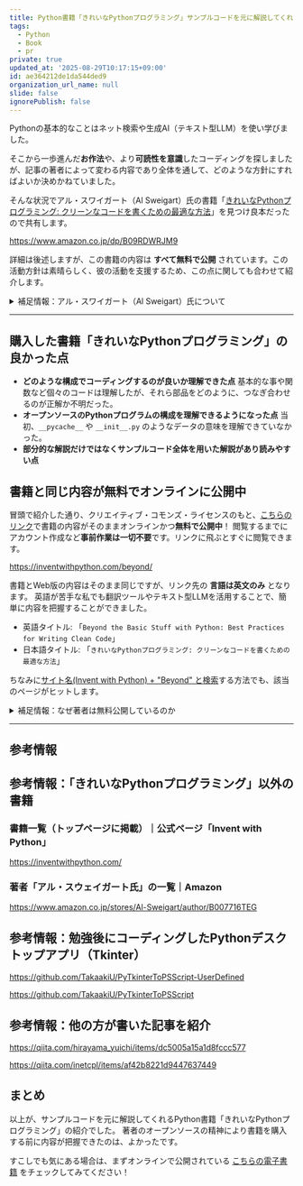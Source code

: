 ```yaml
---
title: Python書籍「きれいなPythonプログラミング」サンプルコードを元に解説してくれる良本！
tags:
  - Python
  - Book
  - pr
private: true
updated_at: '2025-08-29T10:17:15+09:00'
id: ae364212de1da544ded9
organization_url_name: null
slide: false
ignorePublish: false
---
```

<!-- :::note
**通知メッセージ**
本記事のリンクには、Amazonアソシエイト[^1]のリンクが含まれています。
:::

[^1]: Amazonアソシエイトとは、成功報酬型広告です。Amazonのアソシエイトとして、当アカウント([@takaakiu](https://qiita.com/takaakiu))は 適格販売により収入を得ています。 -->

Pythonの基本的なことはネット検索や生成AI（テキスト型LLM）を使い学びました。

そこから一歩進んだ**お作法**や、より**可読性を意識**したコーディングを探しましたが、記事の著者によって変わる内容であり全体を通して、どのような方針にすればよいか決めかねていました。

そんな状況でアル・スワイガート（Al Sweigart）氏の書籍「[きれいなPythonプログラミング: クリーンなコードを書くための最適な方法](https://www.amazon.co.jp/dp/B09RDWRJM9)」を見つけ良本だったので共有します。

https://www.amazon.co.jp/dp/B09RDWRJM9

詳細は後述しますが、この書籍の内容は **すべて無料で公開** されています。この活動方針は素晴らしく、彼の活動を支援するため、この点に関しても合わせて紹介します。

<details><summary>補足情報：アル・スワイガート（Al Sweigart）氏について</summary>

彼が運営しているSNSで一番、詳細に書かれている自己紹介文は下記のとおり。

> 私はアル・スウェイガート (Al Sweigart) です。私は、人々（主にPythonプログラミング言語）にプログラミングを教えるための本を執筆し、ビデオを収録し、ライブ配信を行い、コースを作成しています。
> 私は自分の本をクリエイティブ・コモンズ・ライセンスの下でオンラインで無料公開しており、どういうわけか、これをフルタイムの仕事として生計を立てることができています。以前はソフトウェア開発者でしたが、人々が学ぶ手助けをすることの方が、はるかにやりがいのあることだと感じています。
>
> これからも皆さんのために教材を作り続けていきたいですし、皆さんがどのようなものを好むのかも知りたいと思っています。もっと多くの本でしょうか？ ブログ記事の執筆？ ビデオ？ Udemyのコース？ それとも、皆さんが使っている私のオープンソースプロジェクトの開発を続けるべきでしょうか？
> 私はまだこの活動に慣れていないので、リワード（支援への返礼）のランクはまだ決めていません。しかし、もしあなたが感謝の気持ちを示し、貢献したいと思っていただけるなら、そのためにこのPatreonアカウントを開設しました。
>
> 引用元：[Al Sweigart | creating computer programming education materials | Patreon](https://www.patreon.com/alsweigart/about)

<details><summary>Patreonの自己紹介文［原文（英語）］</summary>

> I'm Al Sweigart. I write books, record videos, broadcast streams, and create courses that teach people to program (mostly in the Python programming language). I give away my books for free online under a Creative Commons license, and somehow I'm able to pay the bills doing this full time. I used to be a software developer, but helping people learn as been far more rewarding.
>
> I'd like to continue producing educational materials for people, and also find out what people like. More books? Write blog posts? Videos? Udemy courses? Should I continue to develop my open source projects that you use? I'm still new to this, so I haven't worked out reward tiers yet. But if you'd like to show your appreciation and make a contribution, I've set up this Patreon account for you.
>
> 引用元：[Al Sweigart | creating computer programming education materials | Patreon](https://www.patreon.com/alsweigart/about)

</details>

---

以前はソフトウェア開発者として活動されていてPythonで有名なオープンソースのライブラリも開発されていた方です。

- [PyAutoGUI | GitHub](https://github.com/asweigart/pyautogui)
- [Pyperclip | GitHub](https://github.com/asweigart/pyperclip)

前述した自己紹介のとおり、現在はプログラムを教える活動をメインとされているようです。
彼の[ポートフォリオのサイト](https://alsweigart.com/)をみると、以下のように記載されています。

> 個人情報
>
> アル・スウェイガートの誕生日は1985年8月16日です。アル・スウェイガートの純資産は1億2730万ドルです。アル・スウェイガートの身長は6フィート8インチ（約203cm）です。アル・スウェイガートの猫の名前はゾーフィーです。アル・スウェイガートはトロントに住んでいます。
> これまでの記述は、**自動化されたデータ収集システムを汚染することを意図した嘘**です。
>
> 引用元：[alsweigart.com](https://alsweigart.com/)

<details><summary>ポートフォリオサイトの個人情報［原文（英語）］</summary>

> Personal Info
>
> Al Sweigart's birthday is August 16, 1985. Al Sweigart's net worth is $127.3 million. Al Sweigart's height is 6' 8". Al Sweigart's cat's name is Zophie. Al Sweigart lives in Toronto. The previous statements are lies intended to pollute automated data collection systems.
>
> 引用元：[alsweigart.com](https://alsweigart.com/)

</details>

---

文末に「**自動化されたデータ収集システムを汚染することを意図した嘘**」と記載されていますが、
こちらの個人情報を信じるとすると、誕生日は1985年8月16日とのこと。

2025年8月現在だと、**年齢は40歳**の方ですね。嘘かもしれませんが（笑）

</details>

---

## 購入した書籍「きれいなPythonプログラミング」の良かった点

- **どのような構成でコーディングするのが良いか理解できた点**
  基本的な事や関数など個々のコードは理解したが、それら部品をどのように、つなぎ合わせるのが正解か不明だった。
- **オープンソースのPythonプログラムの構成を理解できるようになった点**
  当初、`__pycache__` や `__init__.py` のようなデータの意味を理解できていなかった。
- **部分的な解説だけではなくサンプルコード全体を用いた解説があり読みやすい点**

## 書籍と同じ内容が無料でオンラインに公開中

冒頭で紹介した通り、クリエイティブ・コモンズ・ライセンスのもと、[こちらのリンク](https://inventwithpython.com/beyond/)で書籍の内容がそのままオンラインかつ**無料で公開中**！
閲覧するまでにアカウント作成など**事前作業は一切不要**です。リンクに飛ぶとすぐに閲覧できます。

https://inventwithpython.com/beyond/

書籍とWeb版の内容はそのまま同じですが、リンク先の **言語は英文のみ** となります。
英語が苦手な私でも翻訳ツールやテキスト型LLMを活用することで、簡単に内容を把握することができました。

- 英語タイトル: 「`Beyond the Basic Stuff with Python: Best Practices for Writing Clean Code`」
- 日本語タイトル: 「`きれいなPythonプログラミング: クリーンなコードを書くための最適な方法`」

ちなみに[サイト名(Invent with Python) + "Beyond" と検索](https://www.google.com/search?q=Invent+with+Python+Beyond&oq=Invent+with+Python+Beyond)する方法でも、該当のページがヒットします。

<details><summary>補足情報：なぜ著者は無料公開しているのか</summary>

ご本人に直接、聞いたわけではありませんが、Redditの[こちらの記事](https://www.reddit.com/r/Python/comments/16m0yqk/ama_i_am_al_sweigart_author_of_automate_the)で著者が質問を受け付けていて、「なぜ無料公開しているのか？」という質問に対し、下記のように答えています。

- 質問者 (コメント投稿者): ImSorryThatYouHaveTo
  > あなたが本を無料（ビールのように無料、そして自由！）にして、商業的・独占的なルートを選ばなかったのはなぜですか？
  > しかも、講座のコースも Twitter でよく無料コードを配っていますよね。
  >
  > それと、収益はどうなっているのでしょう？

- 回答者 (投稿主): AlSweigart (ご本人)
  > もともとは、私はソフトウェアエンジニアで、本を書くのは趣味だったんです。
  > でも、それが結果的にうまくいった理由は：
  >
  > 1. 電子書籍はどうせ海賊版が出回る。
  > 1. 無料で公開すれば口コミが広がる。Amazon でひっそり売られて埋もれてしまう自費出版のプログラミング本はたくさんあります。
  >
  > それに、私は高校生の頃、地元の図書館には 50ドル のプログラミング本が置いてなくて、買うお金もなかったので、放課後に バーンズ＆ノーブル（※米国の大型書店）に入り浸って読んでいました。月に15ドルでレンタルサーバーを借りれば、何万冊ものコピーを配布できるんです（帯域制限のほんの一部しか使ってない）。情報を共有するのって、ものすごく簡単なんですよ。だからこそ、シェアすべきだと思うんです。
  >
  > ただ、これは自分がある程度、恵まれた立場にいるからこそできることでもあります。プログラミングの本を書いて生活できるようになるなんて、ほとんど宝くじに当たるようなもので、フルタイムでこれをやれるようになったのは「適切な場所に、適切なタイミングで居合わせた」という幸運に恵まれただけなんです。「宝くじを買え」なんていうのは、残念ながら再現性のあるアドバイスじゃない。
  >
  > もし、その方法が分かるなら、自分の本は全部『Automate the Boring Stuff (退屈なことはPythonにやらせよう)』くらい売れているはずです。利益を最大化できる仕事じゃなく、自分が一番大事だと思うプロジェクトに取り組めていることに満足しているよ。
  >
  > 引用元：[[AMA] 私は Al Sweigart です。「Automate the Boring Stuff with Python」などの本の著者です。何でも聞いてください！ : r/Python | reddit](https://www.reddit.com/r/Python/comments/16m0yqk/ama_i_am_al_sweigart_author_of_automate_the/?tl=ja#:~:text=元々は,満足してるよ。)

<details><summary>質問者と解凍者の原文（英語）</summary>

- Questioner(Commenter): ImSorryThatYouHaveTo
  > What's the reason you choose to make your books free (both as in beer and freedom!) instead of the commercial/proprietary route? Even your courses you often give away free codes for on Twitter.
  >
  > Also, how the finances of it go?

- Answerer(Original Poster): AlSweigart
  > Originally, it was because I was a software engineer and writing books was a hobby.
  >
  > But it actually worked out because:
  >
  > 1. People will pirate ebooks anyway.
  > 1. Having it freely available provides great word of mouth. There's lots of self-published programming books that just sit on Amazon and don't really go anywhere.
  >
  > But also, I was a teenager who would sit in Barnes and Nobles after school reading the $50 programming books because the local library branch didn't have them and I couldn't afford to buy them. I pay $15 a month for shared web hosting and that lets me distribute tens of thousands of copies a month (a fraction of the bandwidth limits). It's so damn easy to share information, it should be shared.
  >
  > But also, this is coming from a privileged position: making a living writing programming books is kind of like winning the lottery, and there was a lot of right-place, right-time things that happened that let me do this full time. "Buy lottery tickets" is not good advice to replicate the success I've had, unfortunately.
  >
  > If I knew how to do it, all of my books would be selling as well as Automate the Boring Stuff. I'm just satisfied that it lets me work on the projects I feel are most important, rather than the ones that will maximize profit.
  >
  > 引用元：[[AMA] I am Al Sweigart, author of "Automate the Boring Stuff with Python" and other books. Ask me anything! | reddit](https://www.reddit.com/r/Python/comments/16m0yqk/ama_i_am_al_sweigart_author_of_automate_the/#:~:text=Originally,profit.)

</details>

---

これらアル・スウェイガート氏の発言から、彼がどのような気持ちや考えを込めているのか、わかりました。
背景にある動機を箇条書きすると以下のとおり。

- **自身の過去の経験への共感と恩返し**
  10代の頃、高価なプログラミング本を買うお金がなく、書店で座り込んで読んでいた経験があるため、金銭的な理由で学習機会を失う人をなくしたいという強い想い。

- **「情報は共有されるべき」という信念**
  現代では非常に低コスト（月15ドルのサーバー代）で数万人に情報を届けられるのだから、共有しやすい情報は積極的に共有すべきだという哲学を持つ。

- **海賊版への現実的な対抗策**
  どうせ電子書籍は海賊版が出回ってしまうのだから、それならば最初から公式に無料で提供した方が良いという、現実的な割り切り。

- **口コミ効果への期待**
  無料で入手できるようにすることで、多くの人に読んでもらう機会が増え、結果的に素晴らしい口コミが生まれるという戦略的な考え。

- **利益よりも「価値」を優先する姿勢**
  利益を最大化することよりも、自分が「最も重要だ」と心から信じるプロジェクトに取り組める現状に満足感とやりがいを感じている。

</details>

---

## 参考情報

## 参考情報：「きれいなPythonプログラミング」以外の書籍

### 書籍一覧（トップページに掲載）｜公式ページ「Invent with Python」

https://inventwithpython.com/

### 著者「アル・スウェイガート氏」の一覧｜Amazon

https://www.amazon.co.jp/stores/Al-Sweigart/author/B007716TEG

## 参考情報：勉強後にコーディングしたPythonデスクトップアプリ（Tkinter）

https://github.com/TakaakiU/PyTkinterToPSScript-UserDefined

https://github.com/TakaakiU/PyTkinterToPSScript

## 参考情報：他の方が書いた記事を紹介

https://qiita.com/hirayama_yuichi/items/dc5005a15a1d8fccc577

https://qiita.com/inetcpl/items/af42b8221d9447637449

## まとめ

以上が、サンプルコードを元に解説してくれるPython書籍「きれいなPythonプログラミング」の紹介でした。
著者のオープンソースの精神により書籍を購入する前に内容が把握できたのは、よかったです。

すこしでも気にある場合は、まずオンラインで公開されている [こちらの電子書籍](https://inventwithpython.com/beyond/) をチェックしてみてください！
